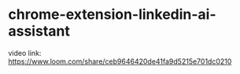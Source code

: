 # chrome-extension-linkedin-ai-assistant

video link: https://www.loom.com/share/ceb9646420de41fa9d5215e701dc0210
